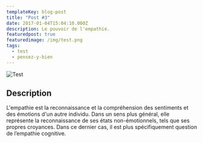 ```yaml
---
templateKey: blog-post
title: "Post #3"
date: 2017-01-04T15:04:10.000Z
description: Le pouvoir de l'empathie.
featuredpost: true
featuredimage: /img/test.png
tags:
  - test
  - pensez-y-bien
---
```

![Test](/img/test.png)

## Description

L'empathie est la reconnaissance et la compréhension des sentiments et des émotions d'un autre individu. Dans un sens plus général, elle représente la reconnaissance de ses états non-émotionnels, tels que ses propres croyances. Dans ce dernier cas, il est plus spécifiquement question de l’empathie cognitive.